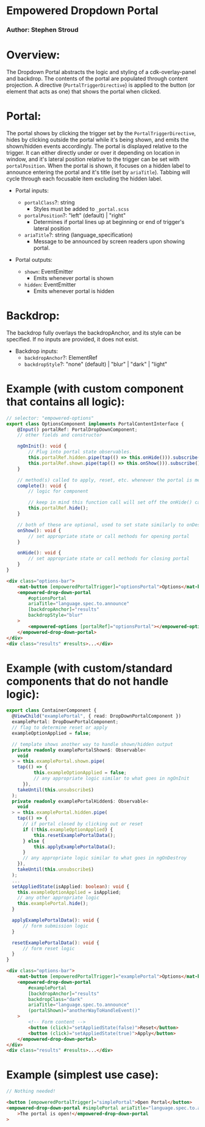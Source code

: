 # Empowered Dropdown Portal

### Author: Stephen Stroud

# Overview:

The Dropdown Portal abstracts the logic and styling of a cdk-overlay-panel and backdrop. The contents of the portal are populated through content projection. A directive (`PortalTriggerDirective`) is applied to the button (or element that acts as one) that shows the portal when clicked.

# Portal:

The portal shows by clicking the trigger set by the `PortalTriggerDirective`, hides by clicking outside the portal while it's being shown, and emits the shown/hidden events accordingly. The portal is displayed relative to the trigger. It can either directly under or over it depending on location in window, and it's lateral position relative to the trigger can be set with `portalPosition`. When the portal is shown, it focuses on a hidden label to announce entering the portal and it's title (set by `ariaTitle`). Tabbing will cycle through each focusable item excluding the hidden label.

-   Portal inputs:

    -   `portalClass`?: string
        -   Styles must be added to `_portal.scss`
    -   `portalPosition`?: "left" (default) | "right"
        -   Determines if portal lines up at beginning or end of trigger's lateral position
    -   `ariaTitle`?: string (language_specification)
        -   Message to be announced by screen readers upon showing portal.

-   Portal outputs:
    -   `shown`: EventEmitter
        -   Emits whenever portal is shown
    -   `hidden`: EventEmitter
        -   Emits whenever portal is hidden

# Backdrop:

The backdrop fully overlays the backdropAnchor, and its style can be specified. If no inputs are provided, it does not exist.

-   Backdrop inputs:
    -   `backdropAnchor`?: ElementRef
    -   `backdropStyle`?: "none" (default) | "blur" | "dark" | "light"

# Example (with custom component that contains all logic):

```typescript
// selector: "empowered-options"
export class OptionsComponent implements PortalContentInterface {
    @Input() portalRef: PortalDropDownComponent;
    // other fields and constructor

    ngOnInit(): void {
        // Plug into portal state observables.
        this.portalRef.hidden.pipe(tap(() => this.onHide())).subscribe();
        this.portalRef.shown.pipe(tap(() => this.onShow())).subscribe();
    }

    // method(s) called to apply, reset, etc. whenever the portal is meant to be closed
    complete(): void {
        // logic for component

        // keep in mind this function call will set off the onHide() callback
        this.portalRef.hide();
    }

    // both of these are optional, used to set state similarly to onDestroy and onInit
    onShow(): void {
        // set appropriate state or call methods for opening portal
    }

    onHide(): void {
        // set appropriate state or call methods for closing portal
    }
}
```

```html
<div class="options-bar">
    <mat-button [empoweredPortalTrigger]="optionsPortal">Options</mat-button>
    <empowered-drop-down-portal
        #optionsPortal
        ariaTitle="language.spec.to.announce"
        [backdropAnchor]="results"
        backdropStyle="blur"
    >
        <empowered-options [portalRef]="optionsPortal"></empowered-options>
    </empowered-drop-down-portal>
</div>
<div class="results" #results>...</div>
```

# Example (with custom/standard components that do not handle logic):

```typescript
export class ContainerComponent {
  @ViewChild("examplePortal", { read: DropDownPortalComponent })
  examplePortal: DropDownPortalComponent;
  // flag to determine reset or apply
  exampleOptionApplied = false;

  // template shows another way to handle shown/hidden output
  private readonly examplePortalShown$: Observable<
    void
  > = this.examplePortal.shown.pipe(
    tap(() => {
          this.exampleOptionApplied = false;
          // any appropriate logic similar to what goes in ngOnInit
      }),
    takeUntil(this.unsubscribe$)
  );
  private readonly examplePortalHidden$: Observable<
    void
  > = this.examplePortal.hidden.pipe(
    tap(() => {
      // if portal closed by clicking out or reset
      if (!this.exampleOptionApplied) {
          this.resetExamplePortalData();
      } else {
          this.applyExamplePortalData();
      }
      // any appropriate logic similar to what goes in ngOnDestroy
    }),
    takeUntil(this.unsubscribe$)
  );
  ...
  setAppliedState(isApplied: boolean): void {
    this.exampleOptionApplied = isApplied;
    // any other appropriate logic
    this.examplePortal.hide();
  }

  applyExamplePortalData(): void {
      // form submission logic
  }

  resetExamplePortalData(): void {
      // form reset logic
  }
}
```

```html
<div class="options-bar">
    <mat-button [empoweredPortalTrigger]="examplePortal">Options</mat-button>
    <empowered-drop-down-portal
        #examplePortal
        [backdropAnchor]="results"
        backdropClass="dark"
        ariaTitle="language.spec.to.announce"
        (portalShown)="anotherWayToHandleEvent()"
    >
        <!-- Form content -->
        <button (click)="setAppliedState(false)">Reset</button>
        <button (click)="setAppliedState(true)">Apply</button>
    </empowered-drop-down-portal>
</div>
<div class="results" #results>...</div>
```

# Example (simplest use case):

```typescript
// Nothing needed!
```

```html
<button [empoweredPortalTrigger]="simplePortal">Open Portal</button>
<empowered-drop-down-portal #simplePortal ariaTitle="language.spec.to.announce"
    >The portal is open!</empowered-drop-down-portal
>
```
